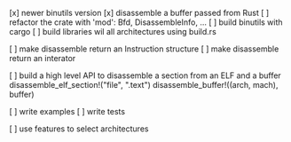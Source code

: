 [x] newer binutils version
[x] disassemble a buffer passed from Rust
[ ] refactor the crate with 'mod': Bfd, DisassembleInfo, ...
[ ] build binutils with cargo
[ ] build libraries wil all architectures using build.rs

[ ] make disassemble return an Instruction structure
[ ] make disassemble return an interator

[ ] build a high level API to disassemble a section from an ELF and a buffer
    disassemble_elf_section!("file", ".text")
    disassemble_buffer!((arch, mach), buffer)

[ ] write examples
[ ] write tests

[ ] use features to select architectures
